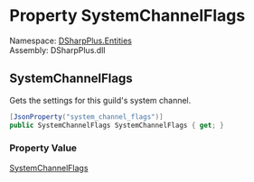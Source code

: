 # Property SystemChannelFlags

Namespace: [DSharpPlus.Entities](DSharpPlus.Entities.md)  
Assembly: DSharpPlus.dll

## <a id="DSharpPlus_Entities_DiscordGuild_SystemChannelFlags"></a>SystemChannelFlags

Gets the settings for this guild's system channel.

```csharp
[JsonProperty("system_channel_flags")]
public SystemChannelFlags SystemChannelFlags { get; }
```

### Property Value

[SystemChannelFlags](DSharpPlus.SystemChannelFlags.md)

